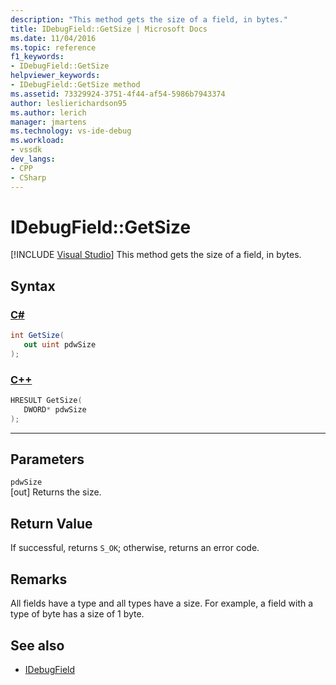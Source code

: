 ```yaml
---
description: "This method gets the size of a field, in bytes."
title: IDebugField::GetSize | Microsoft Docs
ms.date: 11/04/2016
ms.topic: reference
f1_keywords:
- IDebugField::GetSize
helpviewer_keywords:
- IDebugField::GetSize method
ms.assetid: 73329924-3751-4f44-af54-5986b7943374
author: leslierichardson95
ms.author: lerich
manager: jmartens
ms.technology: vs-ide-debug
ms.workload:
- vssdk
dev_langs:
- CPP
- CSharp
---
```

# IDebugField::GetSize

 [!INCLUDE [Visual Studio](~/includes/applies-to-version/vs-windows-only.md)]
This method gets the size of a field, in bytes.

## Syntax

### [C#](#tab/csharp)
```csharp
int GetSize(
   out uint pdwSize
);
```
### [C++](#tab/cpp)
```cpp
HRESULT GetSize( 
   DWORD* pdwSize
);
```
---

## Parameters
`pdwSize`\
[out] Returns the size.

## Return Value
 If successful, returns `S_OK`; otherwise, returns an error code.

## Remarks
 All fields have a type and all types have a size. For example, a field with a type of byte has a size of 1 byte.

## See also
- [IDebugField](../../../extensibility/debugger/reference/idebugfield.md)
